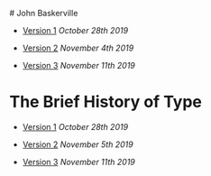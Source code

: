 # John Baskerville

- [Version 1](https://ethanfearon.github.io/baskerville-two/baskerville1.html)
*October 28th 2019*

- [Version 2](https://ethanfearon.github.io/baskerville-two/baskerville2.html)
*November 4th 2019*

- [Version 3](https://ethanfearon.github.io/baskerville-two/baskerville3.html)
*November 11th 2019*

# The Brief History of Type

- [Version 1](https://ethanfearon.github.io/baskerville-two/abriefhistoryoftypev1.HTML)
*October 28th 2019*

- [Version 2](https://ethanfearon.github.io/baskerville-two/abriefhistoryoftypev2.HTML)
*November 5th 2019*

- [Version 3](https://ethanfearon.github.io/baskerville-two/abriefhistoryoftypev3.HTML)
*November 11th 2019*
